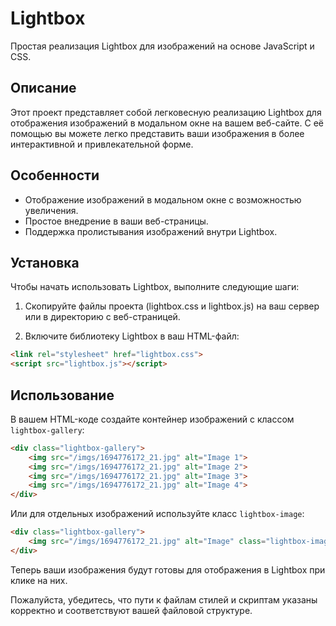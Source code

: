 # Lightbox

Простая реализация Lightbox для изображений на основе JavaScript и CSS.

## Описание

Этот проект представляет собой легковесную реализацию Lightbox для отображения изображений в модальном окне на вашем веб-сайте. С её помощью вы можете легко представить ваши изображения в более интерактивной и привлекательной форме.

## Особенности

- Отображение изображений в модальном окне с возможностью увеличения.
- Простое внедрение в ваши веб-страницы.
- Поддержка пролистывания изображений внутри Lightbox.

## Установка

Чтобы начать использовать Lightbox, выполните следующие шаги:

1. Скопируйте файлы проекта (lightbox.css и lightbox.js) на ваш сервер или в директорию с веб-страницей.

2. Включите библиотеку Lightbox в ваш HTML-файл:

```html
<link rel="stylesheet" href="lightbox.css">
<script src="lightbox.js"></script>
```

## Использование

В вашем HTML-коде создайте контейнер изображений с классом `lightbox-gallery`:

```html
<div class="lightbox-gallery">
    <img src="/imgs/1694776172_21.jpg" alt="Image 1">
    <img src="/imgs/1694776172_21.jpg" alt="Image 2">
    <img src="/imgs/1694776172_21.jpg" alt="Image 3">
    <img src="/imgs/1694776172_21.jpg" alt="Image 4">
</div>
```

Или для отдельных изображений используйте класс `lightbox-image`:

```html
<div class="lightbox-gallery">
    <img src="/imgs/1694776172_21.jpg" alt="Image" class="lightbox-image">
</div>
```

Теперь ваши изображения будут готовы для отображения в Lightbox при клике на них.

Пожалуйста, убедитесь, что пути к файлам стилей и скриптам указаны корректно и соответствуют вашей файловой структуре.
